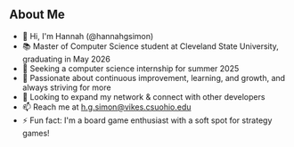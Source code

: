 ## About Me
- 👋 Hi, I'm Hannah (@hannahgsimon)
- 📚 Master of Computer Science student at Cleveland State University, graduating in May 2026
- 🔭 Seeking a computer science internship for summer 2025
- 🌱 Passionate about continuous improvement, learning, and growth, and always striving for more
- 🤝 Looking to expand my network & connect with other developers
- 📫 Reach me at h.g.simon@vikes.csuohio.edu
- ⚡ Fun fact: I'm a board game enthusiast with a soft spot for strategy games!
